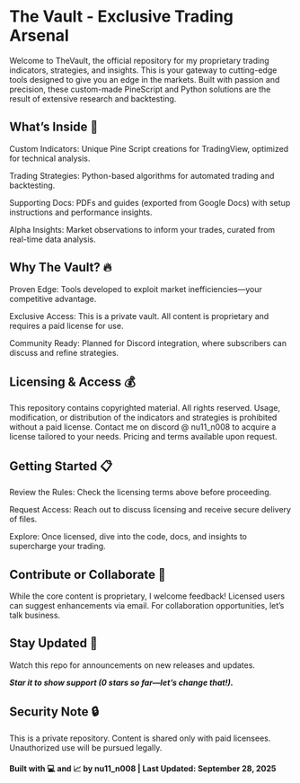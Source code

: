 <h1> The Vault - Exclusive Trading Arsenal </h1>

Welcome to TheVault, the official repository for my proprietary trading indicators, strategies, and insights. This is your gateway to cutting-edge tools designed to give you an edge in the markets. Built with passion and precision, these custom-made PineScript and Python solutions are the result of extensive research and backtesting.


<h2> What’s Inside 🚀 </h2>


Custom Indicators: Unique Pine Script creations for TradingView, optimized for technical analysis.



Trading Strategies: Python-based algorithms for automated trading and backtesting.



Supporting Docs: PDFs and guides (exported from Google Docs) with setup instructions and performance insights.



Alpha Insights: Market observations to inform your trades, curated from real-time data analysis.


<h2> Why The Vault? 🔥 </h2>


Proven Edge: Tools developed to exploit market inefficiencies—your competitive advantage.


Exclusive Access: This is a private vault. All content is proprietary and requires a paid license for use.


Community Ready: Planned for Discord integration, where subscribers can discuss and refine strategies.


<h2>Licensing & Access 💰 </h2>


This repository contains copyrighted material. All rights reserved. Usage, modification, or distribution of the indicators and strategies is prohibited without a paid license. Contact me on discord @ nu11_n008 to acquire a license tailored to your needs. Pricing and terms available upon request.


<h2> Getting Started 📋 </h2>


Review the Rules: Check the licensing terms above before proceeding.


Request Access: Reach out to discuss licensing and receive secure delivery of files.


Explore: Once licensed, dive into the code, docs, and insights to supercharge your trading.


<h2> Contribute or Collaborate 🌟 </h2>


While the core content is proprietary, I welcome feedback! Licensed users can suggest enhancements via email. For collaboration opportunities, let’s talk business.


<h2> Stay Updated 📌 </h2>


Watch this repo for announcements on new releases and updates.



***Star it to show support (0 stars so far—let’s change that!).***

<h2> Security Note 🔒</h2>

This is a private repository. Content is shared only with paid licensees. Unauthorized use will be pursued legally.



<h4> Built with 💻 and 📈 by nu11_n008 | Last Updated: September 28, 2025 </h4>

